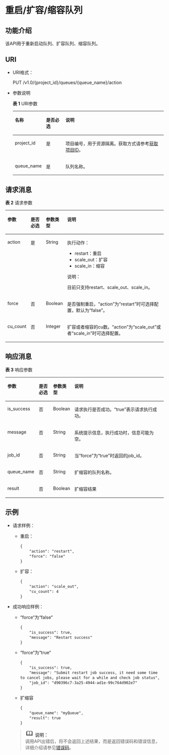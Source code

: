 # 重启/扩容/缩容队列<a name="dli_02_0249"></a>

## 功能介绍<a name="section18998185384911"></a>

该API用于重新启动队列、扩容队列、缩容队列。

## URI<a name="s9e1b8ec5b57c422a942b19835da7d66e"></a>

-   URI格式：

    PUT  /v1.0/\{project\_id\}/queues/\{queue\_name\}/action

-   参数说明

    **表 1**  URI参数

    <a name="zh-cn_topic_0069077803_table60779388"></a>
    <table><thead align="left"><tr id="zh-cn_topic_0069077803_row61411666"><th class="cellrowborder" valign="top" width="17.82%" id="mcps1.2.4.1.1"><p id="a420a62a594f9410eaea229ffc8037a61"><a name="a420a62a594f9410eaea229ffc8037a61"></a><a name="a420a62a594f9410eaea229ffc8037a61"></a>名称</p>
    </th>
    <th class="cellrowborder" valign="top" width="13.239999999999998%" id="mcps1.2.4.1.2"><p id="zh-cn_topic_0069077803_p873025824211"><a name="zh-cn_topic_0069077803_p873025824211"></a><a name="zh-cn_topic_0069077803_p873025824211"></a>是否必选</p>
    </th>
    <th class="cellrowborder" valign="top" width="68.94%" id="mcps1.2.4.1.3"><p id="a692d3cd97b464aed90ba6d841900a4a5"><a name="a692d3cd97b464aed90ba6d841900a4a5"></a><a name="a692d3cd97b464aed90ba6d841900a4a5"></a>说明</p>
    </th>
    </tr>
    </thead>
    <tbody><tr id="zh-cn_topic_0069077803_row48589216"><td class="cellrowborder" valign="top" width="17.82%" headers="mcps1.2.4.1.1 "><p id="zh-cn_topic_0069077803_p43412436"><a name="zh-cn_topic_0069077803_p43412436"></a><a name="zh-cn_topic_0069077803_p43412436"></a>project_id</p>
    </td>
    <td class="cellrowborder" valign="top" width="13.239999999999998%" headers="mcps1.2.4.1.2 "><p id="zh-cn_topic_0069077803_p26746391"><a name="zh-cn_topic_0069077803_p26746391"></a><a name="zh-cn_topic_0069077803_p26746391"></a>是</p>
    </td>
    <td class="cellrowborder" valign="top" width="68.94%" headers="mcps1.2.4.1.3 "><p id="p1310472724012"><a name="p1310472724012"></a><a name="p1310472724012"></a>项目编号，用于资源隔离。获取方式请参考<a href="获取项目ID.md">获取项目ID</a>。</p>
    </td>
    </tr>
    <tr id="row1691519137166"><td class="cellrowborder" valign="top" width="17.82%" headers="mcps1.2.4.1.1 "><p id="p58451326141618"><a name="p58451326141618"></a><a name="p58451326141618"></a>queue_name</p>
    </td>
    <td class="cellrowborder" valign="top" width="13.239999999999998%" headers="mcps1.2.4.1.2 "><p id="p138451726171613"><a name="p138451726171613"></a><a name="p138451726171613"></a>是</p>
    </td>
    <td class="cellrowborder" valign="top" width="68.94%" headers="mcps1.2.4.1.3 "><p id="p10845102621613"><a name="p10845102621613"></a><a name="p10845102621613"></a>队列名称。</p>
    </td>
    </tr>
    </tbody>
    </table>


## 请求消息<a name="section20458182103"></a>

**表 2**  请求参数

<a name="zh-cn_topic_0069078607_zh-cn_topic_0069077926_table52036772"></a>
<table><thead align="left"><tr id="zh-cn_topic_0069078607_zh-cn_topic_0069077926_row6711263"><th class="cellrowborder" valign="top" width="10.549999999999999%" id="mcps1.2.5.1.1"><p id="zh-cn_topic_0069078607_zh-cn_topic_0069077926_p1641446825"><a name="zh-cn_topic_0069078607_zh-cn_topic_0069077926_p1641446825"></a><a name="zh-cn_topic_0069078607_zh-cn_topic_0069077926_p1641446825"></a>参数</p>
</th>
<th class="cellrowborder" valign="top" width="10.37%" id="mcps1.2.5.1.2"><p id="zh-cn_topic_0069078607_zh-cn_topic_0069077926_p20413469220"><a name="zh-cn_topic_0069078607_zh-cn_topic_0069077926_p20413469220"></a><a name="zh-cn_topic_0069078607_zh-cn_topic_0069077926_p20413469220"></a>是否必选</p>
</th>
<th class="cellrowborder" valign="top" width="12.559999999999999%" id="mcps1.2.5.1.3"><p id="zh-cn_topic_0069078607_zh-cn_topic_0069077926_p124174619213"><a name="zh-cn_topic_0069078607_zh-cn_topic_0069077926_p124174619213"></a><a name="zh-cn_topic_0069078607_zh-cn_topic_0069077926_p124174619213"></a>参数类型</p>
</th>
<th class="cellrowborder" valign="top" width="66.52%" id="mcps1.2.5.1.4"><p id="zh-cn_topic_0069078607_zh-cn_topic_0069077926_p0413461523"><a name="zh-cn_topic_0069078607_zh-cn_topic_0069077926_p0413461523"></a><a name="zh-cn_topic_0069078607_zh-cn_topic_0069077926_p0413461523"></a>说明</p>
</th>
</tr>
</thead>
<tbody><tr id="row2860739104812"><td class="cellrowborder" valign="top" width="10.549999999999999%" headers="mcps1.2.5.1.1 "><p id="p36281056131618"><a name="p36281056131618"></a><a name="p36281056131618"></a>action</p>
</td>
<td class="cellrowborder" valign="top" width="10.37%" headers="mcps1.2.5.1.2 "><p id="p19628105671611"><a name="p19628105671611"></a><a name="p19628105671611"></a>是</p>
</td>
<td class="cellrowborder" valign="top" width="12.559999999999999%" headers="mcps1.2.5.1.3 "><p id="p6628156161611"><a name="p6628156161611"></a><a name="p6628156161611"></a>String</p>
</td>
<td class="cellrowborder" valign="top" width="66.52%" headers="mcps1.2.5.1.4 "><p id="p7201154802220"><a name="p7201154802220"></a><a name="p7201154802220"></a>执行动作：</p>
<a name="ul167651250182212"></a><a name="ul167651250182212"></a><ul id="ul167651250182212"><li>restart：重启</li><li>scale_out：扩容</li><li>scale_in：缩容</li></ul>
<div class="note" id="note39931826111711"><a name="note39931826111711"></a><a name="note39931826111711"></a><span class="notetitle"> 说明： </span><div class="notebody"><p id="p95172714179"><a name="p95172714179"></a><a name="p95172714179"></a>目前只支持restart、scale_out、scale_in。</p>
</div></div>
</td>
</tr>
<tr id="row873284217167"><td class="cellrowborder" valign="top" width="10.549999999999999%" headers="mcps1.2.5.1.1 "><p id="p06281056171618"><a name="p06281056171618"></a><a name="p06281056171618"></a>force</p>
</td>
<td class="cellrowborder" valign="top" width="10.37%" headers="mcps1.2.5.1.2 "><p id="p062810569162"><a name="p062810569162"></a><a name="p062810569162"></a>否</p>
</td>
<td class="cellrowborder" valign="top" width="12.559999999999999%" headers="mcps1.2.5.1.3 "><p id="p462925691620"><a name="p462925691620"></a><a name="p462925691620"></a>Boolean</p>
</td>
<td class="cellrowborder" valign="top" width="66.52%" headers="mcps1.2.5.1.4 "><p id="p262925610162"><a name="p262925610162"></a><a name="p262925610162"></a>是否强制重启，<span class="parmname" id="parmname688784418174"><a name="parmname688784418174"></a><a name="parmname688784418174"></a>“action”</span>为<span class="parmvalue" id="parmvalue14686157121712"><a name="parmvalue14686157121712"></a><a name="parmvalue14686157121712"></a>“restart”</span>时可选择配置，默认为<span class="parmvalue" id="parmvalue1838614231815"><a name="parmvalue1838614231815"></a><a name="parmvalue1838614231815"></a>“false”</span>。</p>
</td>
</tr>
<tr id="row15104543297"><td class="cellrowborder" valign="top" width="10.549999999999999%" headers="mcps1.2.5.1.1 "><p id="p131061343591"><a name="p131061343591"></a><a name="p131061343591"></a>cu_count</p>
</td>
<td class="cellrowborder" valign="top" width="10.37%" headers="mcps1.2.5.1.2 "><p id="p111061435919"><a name="p111061435919"></a><a name="p111061435919"></a>否</p>
</td>
<td class="cellrowborder" valign="top" width="12.559999999999999%" headers="mcps1.2.5.1.3 "><p id="p71064433915"><a name="p71064433915"></a><a name="p71064433915"></a>Integer</p>
</td>
<td class="cellrowborder" valign="top" width="66.52%" headers="mcps1.2.5.1.4 "><p id="p51061943796"><a name="p51061943796"></a><a name="p51061943796"></a>扩容或者缩容的cu数。<span class="parmname" id="parmname20867163701114"><a name="parmname20867163701114"></a><a name="parmname20867163701114"></a>“action”</span>为<span class="parmvalue" id="parmvalue188671537201111"><a name="parmvalue188671537201111"></a><a name="parmvalue188671537201111"></a>“scale_out”</span>或者<span class="parmvalue" id="parmvalue2406195718115"><a name="parmvalue2406195718115"></a><a name="parmvalue2406195718115"></a>“scale_in”</span>时可选择配置。</p>
</td>
</tr>
</tbody>
</table>

## 响应消息<a name="sd1ecb66580054b2ea403be8b2272a2c7"></a>

**表 3**  响应参数

<a name="zh-cn_topic_0069077927_table56638444"></a>
<table><thead align="left"><tr id="zh-cn_topic_0069077927_row48911609"><th class="cellrowborder" valign="top" width="19.79%" id="mcps1.2.5.1.1"><p id="ae076f6b3f1bf463b9cc087fc566253d5"><a name="ae076f6b3f1bf463b9cc087fc566253d5"></a><a name="ae076f6b3f1bf463b9cc087fc566253d5"></a>参数</p>
</th>
<th class="cellrowborder" valign="top" width="9.43%" id="mcps1.2.5.1.2"><p id="p12583123083811"><a name="p12583123083811"></a><a name="p12583123083811"></a>是否必选</p>
</th>
<th class="cellrowborder" valign="top" width="9.9%" id="mcps1.2.5.1.3"><p id="a59685f4525af4d82a623288ff8ccb0f4"><a name="a59685f4525af4d82a623288ff8ccb0f4"></a><a name="a59685f4525af4d82a623288ff8ccb0f4"></a>参数类型</p>
</th>
<th class="cellrowborder" valign="top" width="60.88%" id="mcps1.2.5.1.4"><p id="zh-cn_topic_0069077927_p632718127368"><a name="zh-cn_topic_0069077927_p632718127368"></a><a name="zh-cn_topic_0069077927_p632718127368"></a>说明</p>
</th>
</tr>
</thead>
<tbody><tr id="zh-cn_topic_0069077927_row27919264"><td class="cellrowborder" valign="top" width="19.79%" headers="mcps1.2.5.1.1 "><p id="zh-cn_topic_0069077927_p46867877"><a name="zh-cn_topic_0069077927_p46867877"></a><a name="zh-cn_topic_0069077927_p46867877"></a>is_success</p>
</td>
<td class="cellrowborder" valign="top" width="9.43%" headers="mcps1.2.5.1.2 "><p id="p9584230133817"><a name="p9584230133817"></a><a name="p9584230133817"></a>否</p>
</td>
<td class="cellrowborder" valign="top" width="9.9%" headers="mcps1.2.5.1.3 "><p id="zh-cn_topic_0069077927_p7327597"><a name="zh-cn_topic_0069077927_p7327597"></a><a name="zh-cn_topic_0069077927_p7327597"></a>Boolean</p>
</td>
<td class="cellrowborder" valign="top" width="60.88%" headers="mcps1.2.5.1.4 "><p id="zh-cn_topic_0069077927_p56664447"><a name="zh-cn_topic_0069077927_p56664447"></a><a name="zh-cn_topic_0069077927_p56664447"></a>请求执行是否成功。<span class="parmvalue" id="parmvalue15544115155755"><a name="parmvalue15544115155755"></a><a name="parmvalue15544115155755"></a>“true”</span>表示请求执行成功。</p>
</td>
</tr>
<tr id="zh-cn_topic_0069077927_row40217981"><td class="cellrowborder" valign="top" width="19.79%" headers="mcps1.2.5.1.1 "><p id="zh-cn_topic_0069077927_p36431005"><a name="zh-cn_topic_0069077927_p36431005"></a><a name="zh-cn_topic_0069077927_p36431005"></a>message</p>
</td>
<td class="cellrowborder" valign="top" width="9.43%" headers="mcps1.2.5.1.2 "><p id="p95842301382"><a name="p95842301382"></a><a name="p95842301382"></a>否</p>
</td>
<td class="cellrowborder" valign="top" width="9.9%" headers="mcps1.2.5.1.3 "><p id="zh-cn_topic_0069077927_p49163111"><a name="zh-cn_topic_0069077927_p49163111"></a><a name="zh-cn_topic_0069077927_p49163111"></a>String</p>
</td>
<td class="cellrowborder" valign="top" width="60.88%" headers="mcps1.2.5.1.4 "><p id="a4fa277540d3e42e48cec2027a36ca6bc"><a name="a4fa277540d3e42e48cec2027a36ca6bc"></a><a name="a4fa277540d3e42e48cec2027a36ca6bc"></a>系统提示信息，执行成功时，信息可能为空。</p>
</td>
</tr>
<tr id="row4147126131817"><td class="cellrowborder" valign="top" width="19.79%" headers="mcps1.2.5.1.1 "><p id="p11171726151815"><a name="p11171726151815"></a><a name="p11171726151815"></a>job_id</p>
</td>
<td class="cellrowborder" valign="top" width="9.43%" headers="mcps1.2.5.1.2 "><p id="p121189262182"><a name="p121189262182"></a><a name="p121189262182"></a>否</p>
</td>
<td class="cellrowborder" valign="top" width="9.9%" headers="mcps1.2.5.1.3 "><p id="p8118926131812"><a name="p8118926131812"></a><a name="p8118926131812"></a>String</p>
</td>
<td class="cellrowborder" valign="top" width="60.88%" headers="mcps1.2.5.1.4 "><p id="p91189263185"><a name="p91189263185"></a><a name="p91189263185"></a>当<span class="parmname" id="parmname1676711321181"><a name="parmname1676711321181"></a><a name="parmname1676711321181"></a>“force”</span>为<span class="parmvalue" id="parmvalue849413612184"><a name="parmvalue849413612184"></a><a name="parmvalue849413612184"></a>“true”</span>时返回的job_id。</p>
</td>
</tr>
<tr id="row1356812420129"><td class="cellrowborder" valign="top" width="19.79%" headers="mcps1.2.5.1.1 "><p id="p10569114220124"><a name="p10569114220124"></a><a name="p10569114220124"></a>queue_name</p>
</td>
<td class="cellrowborder" valign="top" width="9.43%" headers="mcps1.2.5.1.2 "><p id="p15691942131215"><a name="p15691942131215"></a><a name="p15691942131215"></a>否</p>
</td>
<td class="cellrowborder" valign="top" width="9.9%" headers="mcps1.2.5.1.3 "><p id="p13569134217129"><a name="p13569134217129"></a><a name="p13569134217129"></a>String</p>
</td>
<td class="cellrowborder" valign="top" width="60.88%" headers="mcps1.2.5.1.4 "><p id="p16569742181211"><a name="p16569742181211"></a><a name="p16569742181211"></a>扩缩容的队列名称。</p>
</td>
</tr>
<tr id="row43401748181215"><td class="cellrowborder" valign="top" width="19.79%" headers="mcps1.2.5.1.1 "><p id="p434044881212"><a name="p434044881212"></a><a name="p434044881212"></a>result</p>
</td>
<td class="cellrowborder" valign="top" width="9.43%" headers="mcps1.2.5.1.2 "><p id="p1534024841219"><a name="p1534024841219"></a><a name="p1534024841219"></a>否</p>
</td>
<td class="cellrowborder" valign="top" width="9.9%" headers="mcps1.2.5.1.3 "><p id="p434164811213"><a name="p434164811213"></a><a name="p434164811213"></a>Boolean</p>
</td>
<td class="cellrowborder" valign="top" width="60.88%" headers="mcps1.2.5.1.4 "><p id="p1834164814129"><a name="p1834164814129"></a><a name="p1834164814129"></a>扩缩容结果</p>
</td>
</tr>
</tbody>
</table>

## 示例<a name="section17446171164041"></a>

-   请求样例：
    -   重启：

        ```
        {
            "action": "restart",
            "force": "false"
        }
        ```

    -   扩容：

        ```
        {
            "action": "scale_out",
            "cu_count": 4
        }
        ```


-   成功响应样例：

    -   “force“为“false“

        ```
        {
            "is_success": true,
            "message": "Restart success"
        }
        ```

    -   “force“为“true“

        ```
        {
            "is_success": true,
            "message": "Submit restart job success, it need some time to cancel jobs, please wait for a while and check job status",
            "job_id": "d90396c7-3a25-4944-ad1e-99c764d902e7"
        }
        ```

    -   扩缩容

        ```
        {
            "queue_name": "myQueue",
            "result": true
        }
        ```

    >![](public_sys-resources/icon-note.gif) **说明：**   
    >调用API出错后，将不会返回上述结果，而是返回错误码和错误信息，详细介绍请参见[错误码](错误码.md)。  


